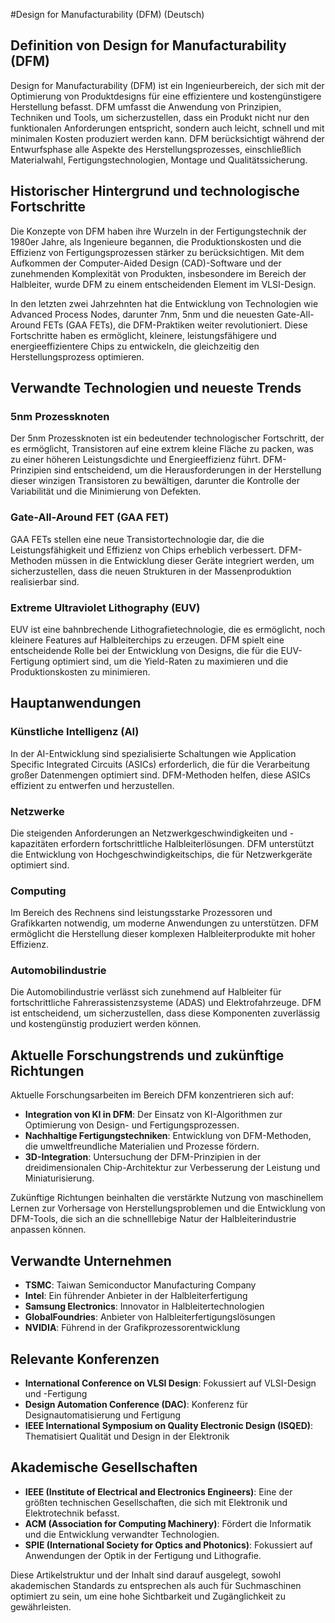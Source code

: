 #Design for Manufacturability (DFM) (Deutsch)

## Definition von Design for Manufacturability (DFM)

Design for Manufacturability (DFM) ist ein Ingenieurbereich, der sich mit der Optimierung von Produktdesigns für eine effizientere und kostengünstigere Herstellung befasst. DFM umfasst die Anwendung von Prinzipien, Techniken und Tools, um sicherzustellen, dass ein Produkt nicht nur den funktionalen Anforderungen entspricht, sondern auch leicht, schnell und mit minimalen Kosten produziert werden kann. DFM berücksichtigt während der Entwurfsphase alle Aspekte des Herstellungsprozesses, einschließlich Materialwahl, Fertigungstechnologien, Montage und Qualitätssicherung.

## Historischer Hintergrund und technologische Fortschritte

Die Konzepte von DFM haben ihre Wurzeln in der Fertigungstechnik der 1980er Jahre, als Ingenieure begannen, die Produktionskosten und die Effizienz von Fertigungsprozessen stärker zu berücksichtigen. Mit dem Aufkommen der Computer-Aided Design (CAD)-Software und der zunehmenden Komplexität von Produkten, insbesondere im Bereich der Halbleiter, wurde DFM zu einem entscheidenden Element im VLSI-Design. 

In den letzten zwei Jahrzehnten hat die Entwicklung von Technologien wie Advanced Process Nodes, darunter 7nm, 5nm und die neuesten Gate-All-Around FETs (GAA FETs), die DFM-Praktiken weiter revolutioniert. Diese Fortschritte haben es ermöglicht, kleinere, leistungsfähigere und energieeffizientere Chips zu entwickeln, die gleichzeitig den Herstellungsprozess optimieren.

## Verwandte Technologien und neueste Trends

### 5nm Prozessknoten

Der 5nm Prozessknoten ist ein bedeutender technologischer Fortschritt, der es ermöglicht, Transistoren auf eine extrem kleine Fläche zu packen, was zu einer höheren Leistungsdichte und Energieeffizienz führt. DFM-Prinzipien sind entscheidend, um die Herausforderungen in der Herstellung dieser winzigen Transistoren zu bewältigen, darunter die Kontrolle der Variabilität und die Minimierung von Defekten.

### Gate-All-Around FET (GAA FET)

GAA FETs stellen eine neue Transistortechnologie dar, die die Leistungsfähigkeit und Effizienz von Chips erheblich verbessert. DFM-Methoden müssen in die Entwicklung dieser Geräte integriert werden, um sicherzustellen, dass die neuen Strukturen in der Massenproduktion realisierbar sind.

### Extreme Ultraviolet Lithography (EUV)

EUV ist eine bahnbrechende Lithografietechnologie, die es ermöglicht, noch kleinere Features auf Halbleiterchips zu erzeugen. DFM spielt eine entscheidende Rolle bei der Entwicklung von Designs, die für die EUV-Fertigung optimiert sind, um die Yield-Raten zu maximieren und die Produktionskosten zu minimieren.

## Hauptanwendungen

### Künstliche Intelligenz (AI)

In der AI-Entwicklung sind spezialisierte Schaltungen wie Application Specific Integrated Circuits (ASICs) erforderlich, die für die Verarbeitung großer Datenmengen optimiert sind. DFM-Methoden helfen, diese ASICs effizient zu entwerfen und herzustellen.

### Netzwerke

Die steigenden Anforderungen an Netzwerkgeschwindigkeiten und -kapazitäten erfordern fortschrittliche Halbleiterlösungen. DFM unterstützt die Entwicklung von Hochgeschwindigkeitschips, die für Netzwerkgeräte optimiert sind.

### Computing

Im Bereich des Rechnens sind leistungsstarke Prozessoren und Grafikkarten notwendig, um moderne Anwendungen zu unterstützen. DFM ermöglicht die Herstellung dieser komplexen Halbleiterprodukte mit hoher Effizienz.

### Automobilindustrie

Die Automobilindustrie verlässt sich zunehmend auf Halbleiter für fortschrittliche Fahrerassistenzsysteme (ADAS) und Elektrofahrzeuge. DFM ist entscheidend, um sicherzustellen, dass diese Komponenten zuverlässig und kostengünstig produziert werden können.

## Aktuelle Forschungstrends und zukünftige Richtungen

Aktuelle Forschungsarbeiten im Bereich DFM konzentrieren sich auf:

- **Integration von KI in DFM**: Der Einsatz von KI-Algorithmen zur Optimierung von Design- und Fertigungsprozessen.
- **Nachhaltige Fertigungstechniken**: Entwicklung von DFM-Methoden, die umweltfreundliche Materialien und Prozesse fördern.
- **3D-Integration**: Untersuchung der DFM-Prinzipien in der dreidimensionalen Chip-Architektur zur Verbesserung der Leistung und Miniaturisierung.

Zukünftige Richtungen beinhalten die verstärkte Nutzung von maschinellem Lernen zur Vorhersage von Herstellungsproblemen und die Entwicklung von DFM-Tools, die sich an die schnelllebige Natur der Halbleiterindustrie anpassen können.

## Verwandte Unternehmen

- **TSMC**: Taiwan Semiconductor Manufacturing Company
- **Intel**: Ein führender Anbieter in der Halbleiterfertigung
- **Samsung Electronics**: Innovator in Halbleitertechnologien
- **GlobalFoundries**: Anbieter von Halbleiterfertigungslösungen
- **NVIDIA**: Führend in der Grafikprozessorentwicklung

## Relevante Konferenzen

- **International Conference on VLSI Design**: Fokussiert auf VLSI-Design und -Fertigung
- **Design Automation Conference (DAC)**: Konferenz für Designautomatisierung und Fertigung
- **IEEE International Symposium on Quality Electronic Design (ISQED)**: Thematisiert Qualität und Design in der Elektronik

## Akademische Gesellschaften

- **IEEE (Institute of Electrical and Electronics Engineers)**: Eine der größten technischen Gesellschaften, die sich mit Elektronik und Elektrotechnik befasst.
- **ACM (Association for Computing Machinery)**: Fördert die Informatik und die Entwicklung verwandter Technologien.
- **SPIE (International Society for Optics and Photonics)**: Fokussiert auf Anwendungen der Optik in der Fertigung und Lithografie. 

Diese Artikelstruktur und der Inhalt sind darauf ausgelegt, sowohl akademischen Standards zu entsprechen als auch für Suchmaschinen optimiert zu sein, um eine hohe Sichtbarkeit und Zugänglichkeit zu gewährleisten.